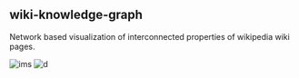 ## wiki-knowledge-graph
Network based visualization of interconnected properties of wikipedia wiki pages.

![ims](https://i.ibb.co/mGjy5k2/Screenshot-2019-06-27-at-18-15-42.png)
![d](https://i.ibb.co/X3twSrm/Screenshot-2019-06-27-at-18-16-28.png)